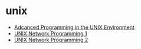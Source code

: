# unix

- [Adcanced Programming in the UNIX Environment](https://book.douban.com/subject/25900403)
- [UNIX Network Programming 1](https://book.douban.com/subject/1500149)
- [UNIX Network Programming 2](https://book.douban.com/subject/4118577/)